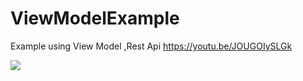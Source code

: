 # ViewModelExample
Example using View Model ,Rest Api
https://youtu.be/JOUGOIySLGk
<p></p>
<img src="http://anioncode.pl/assets/good.png" />
